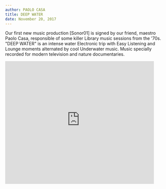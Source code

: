 ```yaml
---
author: PAOLO CASA
title: DEEP WATER
date: November 20, 2017
---
```


Our first new music production [Sonor01] is signed by our friend, maestro Paolo Casa, responsible of some killer Library music sessions from the '70s. "DEEP WATER" is an intense water Electronic trip with Easy Listening and Lounge moments alternated by cool Underwater music. Music specially recorded for modern television and nature documentaries.

<iframe id="disco-playlist-1994423" name="disco-playlist-1994423" allowfullscreen frameborder="0" class="disco-embed" src="https://sonormusiceditions.disco.ac/e/p/1994423?download=false&s=-6U9Dk5W3G9GvT5zRqKXeo6Tc2c%3AKVrdn8UC&artwork=true&theme=dark&color=%2332B57C" width="480" height="395"></iframe>
